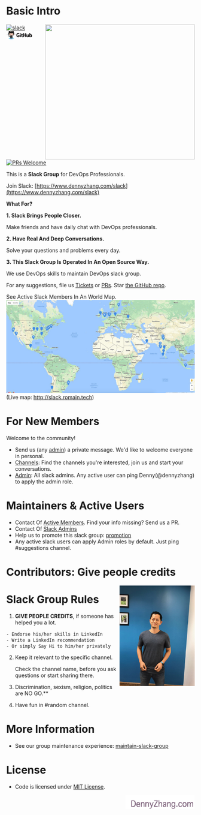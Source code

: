 # Basic Intro
<img align="right" width="400" height="360" src="https://raw.githubusercontent.com/USDevOps/mywechat-slack-group/master/images/mywechat.jpg">

<a href="https://www.dennyzhang.com/slack" target="_blank" rel="nofollow"><img src="http://slack.dennyzhang.com/badge.svg" alt="slack"/></a> [![Github](https://raw.githubusercontent.com/USDevOps/mywechat-slack-group/master/images/github.png)](https://github.com/DennyZhang/mywechat-slack-group) [![PRs Welcome](https://img.shields.io/badge/PRs-welcome-brightgreen.svg)](http://makeapullrequest.com)

This is a **Slack Group** for DevOps Professionals.

Join Slack: [https://www.dennyzhang.com/slack](https://www.dennyzhang.com/slack)

**What For?**

**1. Slack Brings People Closer.**

   Make friends and have daily chat with DevOps professionals.

**2. Have Real And Deep Conversations.**

   Solve your questions and problems every day.

**3. This Slack Group Is Operated In An Open Source Way.**

   We use DevOps skills to maintain DevOps slack group.

For any suggestions, file us [Tickets](https://github.com/DennyZhang/mywechat-slack-group/issues) or [PRs](https://github.com/DennyZhang/mywechat-slack-group/pulls). Star [the GitHub repo](https://github.com/USDevOps/mywechat-slack-group).

See Active Slack Members In An World Map.
<a href="https://www.dennyzhang.com"><img src="https://raw.githubusercontent.com/USDevOps/mywechat-slack-group/master/images/global_world_map.jpg"/> </a>
 (Live map: http://slack.romain.tech)
 
# For New Members
Welcome to the community!
- Send us (any [admin](./Admin.md)) a private message. We'd like to welcome everyone in personal.
- [Channels](./Channels.md): Find the channels you're interested, join us and start your conversations.
- [Admin](./Admin.md): All slack admins. Any active user can ping Denny(@dennyzhang) to apply the admin role.

# Maintainers & Active Users
- Contact Of [Active Members](Members.md). Find your info missing? Send us a PR.
- Contact Of [Slack Admins](Admin.md)
- Help us to promote this slack group: [promotion](promotion/README.md)
- Any active slack users can apply Admin roles by default. Just ping #suggestions channel.

# Contributors: Give people credits
<a href="https://www.dennyzhang.com"><img align="right" width="201" height="268" src="https://raw.githubusercontent.com/USDevOps/mywechat-slack-group/master/images/denny_201706.png"></a>

# Slack Group Rules
1. **GIVE PEOPLE CREDITS**, if someone has helped you a lot.
```
- Endorse his/her skills in LinkedIn
- Write a LinkedIn recommendation
- Or simply Say Hi to him/her privately
```

2. Keep it relevant to the specific channel.

    Check the channel name, before you ask questions or start sharing there.

3. Discrimination, sexism, religion, politics are NO GO.**

4. Have fun in #random channel.

# More Information
- See our group maintenance experience: [maintain-slack-group](https://github.com/DennyZhang/maintain-slack-group)

# License
- Code is licensed under [MIT License](https://www.dennyzhang.com/wp-content/mit_license.txt).

<a href="https://www.dennyzhang.com"><img align="right" width="185" height="37" src="https://raw.githubusercontent.com/USDevOps/mywechat-slack-group/master/images/dns_small.png"></a>